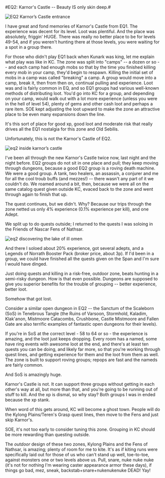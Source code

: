 #EQ2: Karnor's Castle -- Beauty IS only skin deep.#

![EQ2 Karnor’s Castle entrance](http://westkarana.com/wp-content/uploads/2007/11/everquest2-2007-11-02-23-05-36-69.jpg)

I have great and fond memories of Karnor's Castle from EQ1. The experience was decent for its level. Loot was plentiful. And the place was absolutely, friggin' HUGE. There was really no better place to be for levels 49-54, and if you weren't hunting there at those levels, you were waiting for a spot in a group there.

For those who didn't play EQ1 back when Kunark was king, let me explain what play was like in KC. The zone was split into "camps" -- a dozen or so -- and each camp had enough mobs so that by the time you finished killing every mob in your camp, they'd begin to respawn. Killing the initial set of mobs in a camp was called "breaking" a camp. A group would move into a camp, break it, then from then on, continual pulling and experience. Loot was and is fairly common in EQ, and so EQ1 groups had various well-known methods of distributing loot. You'd go into KC for a group, and depending on your camp, would walk out with a lot more experience (unless you were in the hell of level 54), plenty of gems and other cash loot and perhaps a rare item. SOE kept adjusting the loot upward to make the zone an attractive place to be even many expansions down the line.

It's this sort of place for good xp, good loot and moderate risk that really drives all the EQ1 nostalgia for this zone and Old Sebilis.

Unfortunately, this is not the Karnor's Castle of EQ2.

![eq2 inside karnor’s castle](http://westkarana.com/wp-content/uploads/2007/11/everquest2-2007-11-14-22-41-04-72.jpg)

I've been all through the new Karnor's Castle twice now, last night and the night before. EQ2 groups do not sit in one place and pull; they keep moving through dungeons, because a good EQ2 group is a roving death machine. We were a good group. A tank, two healers, an assassin, a conjurer and me for all the cool troub buffs (and mezzes!) -- there wasn't any part of it we couldn't do. We roamed around a bit, then, because we were all on the same catalog quest given outside KC, evaced back to the zone and went through again to finish that up.

The quest continues, but we didn't. Why? Because our trips through the zone netted us only 4% experience (0.1% experience per kill), and one Adept.

We split up to do quests outside; I returned to the quests I was soloing in the Friends of Nascar Fens of Nathsar.

![eq2 discovering the lake of ill omen](http://westkarana.com/wp-content/uploads/2007/11/everquest2-2007-11-14-23-49-55-99.jpg)

And there I soloed about 20% experience, got several adepts, and a Legends of Norrath Booster Pack (broker price, about 3p). If I'd been in a group, we could have finished all the quests given on the Span and I'm sure I would have dinged.

Just doing quests and killing in a risk-free, outdoor zone, beats hunting in a semi-risky dungeon. How is that even possible. Dungeons are supposed to give you superior benefits for the trouble of grouping -- better experience, better loot.

Somehow that got lost.

Consider a similar open dungeon in EQ2 -- the Sanctum of the Scaleborn (SoS) in Tenebrous Tangle (the Ruins of Varsoon, Stormhold, Kaladim, Klak'anon, Mistmoore Catacombs, Crushbone, Castle Mistmoore and Fallen Gate are also terrific examples of fantastic open dungeons for their levels).

If you're in SoS at the correct level - 58 to 64 or so - the experience is amazing, and the loot just keeps dropping. Every room has a named, some have ring events with awesome loot at the end, and there's at least ten quests you can be doing, and likely far more, so that you're working through quest lines, and getting experience for them and the loot from them as well. The zone is built to support roving groups; repops are fast and the nameds are fairly common.

And SoS is amazingly huge.

Karnor's Castle is not. It can support three groups without getting in each other's way at all, but more than that, and you're going to be running out of stuff to kill. And the xp is dismal, so why stay? Both groups I was in ended because the xp stank.

When word of this gets around, KC will become a ghost town. People will do the Kylong Plains/Teren's Grasp quest lines, then move to the Fens and just skip Karnor's.

SOE, it's not too early to consider tuning this zone. Grouping in KC should be more rewarding than questing outside.

The *outdoor* design of these two zones, Kylong Plains and the Fens of Nathsar, is amazing; plenty of room for me to kite. It's as if kiting runs were specifically laid out for those of us who can't stand up well, toe-to-toe, against monsters one or two levels above us. Pull, snare, nuke nuke nuke (it's not for nothing I'm wearing caster appearance armor these days), if things go bad, mez, sneak, backstab+snare+nukenukenuke DEAD! Yay!
